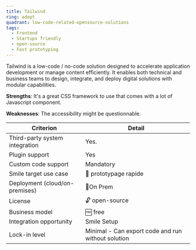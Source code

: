 ```yaml
---
title: Tailwind
ring: adopt
quadrant: low-code-related-opensource-solutions
tags:
  - Frontend
  - Startups friendly
  - open-source
  - Fast prototyping
---
```


Tailwind is a low-code / no-code solution designed to accelerate application development or manage content efficiently. It enables both technical and business teams to design, integrate, and deploy digital solutions with modular capabilities.

**Strengths**: It's a great CSS framework to use that comes with a lot of Javascript component.

**Weaknesses**: The accessibility might be questionnable.

| Criterion | Detail |
|----------|--------|
| Third-party system integration | Yes. |
| Plugin support | Yes |
| Custom code support | Mandatory |
| Smile target use case | 👷 prototypage rapide |
| Deployment (cloud/on-premises) | 📍On Prem |
| License | 🔓 open-source |
| Business model | 🆓 free |
| Integration opportunity | Smile Setup |
| Lock-in level | Minimal - Can export code and run without solution |
